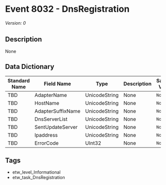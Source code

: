 # Event 8032 - DnsRegistration
###### Version: 0

## Description
None

## Data Dictionary
|Standard Name|Field Name|Type|Description|Sample Value|
|---|---|---|---|---|
|TBD|AdapterName|UnicodeString|None|`None`|
|TBD|HostName|UnicodeString|None|`None`|
|TBD|AdapterSuffixName|UnicodeString|None|`None`|
|TBD|DnsServerList|UnicodeString|None|`None`|
|TBD|SentUpdateServer|UnicodeString|None|`None`|
|TBD|Ipaddress|UnicodeString|None|`None`|
|TBD|ErrorCode|UInt32|None|`None`|

## Tags
* etw_level_Informational
* etw_task_DnsRegistration